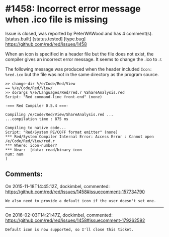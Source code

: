 
#1458: Incorrect error message when .ico file is missing
================================================================================
Issue is closed, was reported by PeterWAWood and has 4 comment(s).
[status.built] [status.tested] [type.bug]
<https://github.com/red/red/issues/1458>

When an icon is specified in a header file but the file does not exist, the compiler gives an incorrect error message. It seems to change the .ico to .r.

The following message was produced when the header included `Icon: %red.ico` but the file was not in the same directory as the program source.

``` Red
>> change-dir %/e/Code/Red/View
== %/e/Code/Red/View/
>> do/args %/e/Languages/Red/red.r %ShareAnalysis.red
Script: "Red command-line front-end" (none)

-=== Red Compiler 0.5.4 ===-

Compiling /e/Code/Red/View/ShareAnalysis.red ...
...compilation time : 875 ms

Compiling to native code...
Script: "Red/System PE/COFF format emitter" (none)
*** Red/System Compiler Internal Error: Access Error : Cannot open /e/Code/Red/View/red.r
*** Where: icon-number?
*** Near:  [data: read/binary icon
num: num
]
```



Comments:
--------------------------------------------------------------------------------

On 2015-11-18T14:45:12Z, dockimbel, commented:
<https://github.com/red/red/issues/1458#issuecomment-157734790>

    We also need to provide a default icon if the user doesn't set one.

--------------------------------------------------------------------------------

On 2016-02-03T14:21:47Z, dockimbel, commented:
<https://github.com/red/red/issues/1458#issuecomment-179262592>

    Default icon is now supported, so I'll close this ticket.

